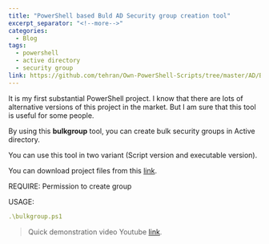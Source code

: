 ```yaml
---
title: "PowerShell based Buld AD Security group creation tool"
excerpt_separator: "<!--more-->"
categories:
  - Blog
tags:
  - powershell
  - active directory
  - security group
link: https://github.com/tehran/Own-PowerShell-Scripts/tree/master/AD/BulkGroup
---
```


It is my first substantial PowerShell project.
I know that there are lots of alternative versions of this project in the market.
But I am sure that this tool is useful for some people.
<!--more-->

By using this **bulkgroup** tool, you can create bulk security groups in Active directory.

You can use this tool in two variant (Script version and executable version).

You can download project files from this [link](https://github.com/tehran/Own-PowerShell-Scripts/tree/master/AD/BulkGroup).

REQUIRE:  Permission to create group

USAGE:
```yaml
.\bulkgroup.ps1
```

> Quick demonstration video Youtube [link](#).